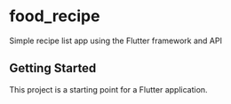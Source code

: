 # food_recipe

Simple recipe list app using the Flutter framework and API

## Getting Started

This project is a starting point for a Flutter application.
